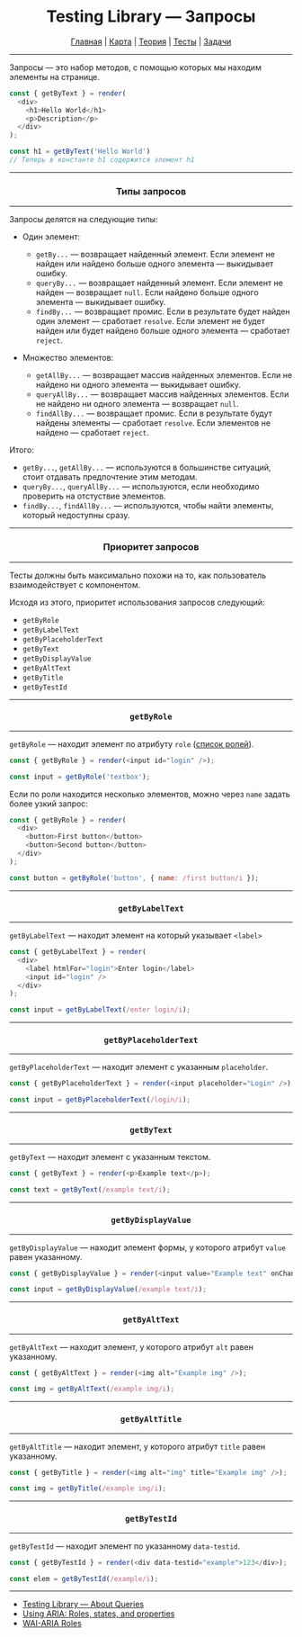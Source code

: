 <div align="center">

# Testing Library — Запросы

[Главная](https://github.com/dollaween/junior-roadmap/)
|
[Карта](/roadmap/README.md)
|
[Теория](/theory/README.md)
|
[Тесты](/tests/README.md)
|
[Задачи](/tasks/README.md)

</div>

---

Запросы — это набор методов, с помощью которых мы находим элементы на странице.

```js
const { getByText } = render(
  <div>
    <h1>Hello World</h1>
    <p>Description</p>
  </div>
);

const h1 = getByText('Hello World')
// Теперь в константе h1 содержится элемент h1
```

---

<div align="center">

### Типы запросов

</div>

---

Запросы делятся на следующие типы:
- Один элемент:
  - `getBy...` — возвращает найденный элемент. Если элемент не найден или найдено больше одного элемента — выкидывает ошибку.
  - `queryBy...` — возвращает найденный элемент. Если элемент не найден — возвращает `null`. Если найдено больше одного элемента — выкидывает ошибку.
  - `findBy...` — возвращает промис. Если в результате будет найден один элемент — сработает `resolve`. Если элемент не будет найден или будет найдено больше одного элемента — сработает `reject`.

- Множество элементов:
  - `getAllBy...` — возвращает массив найденных элементов. Если не найдено ни одного элемента — выкидывает ошибку.
  - `queryAllBy...` — возвращает массив найденных элементов. Если не найдено ни одного элемента — возвращает `null`.
  - `findAllBy...` — возвращает промис. Если в результате будут найдены элементы — сработает `resolve`. Если элементов не найдено — сработает `reject`.

Итого:
- `getBy...`, `getAllBy...` — используются в большинстве ситуаций, стоит отдавать предпочтение этим методам.
- `queryBy...`, `queryAllBy...` — используются, если необходимо проверить на отстуствие элементов.
- `findBy...`, `findAllBy...` — используются, чтобы найти элементы, который недоступны сразу.

---

<div align="center">

### Приоритет запросов

</div>

---

Тесты должны быть максимально похожи на то, как пользователь взаимодействует с компонентом.

Исходя из этого, приоритет использования запросов следующий:
- `getByRole`
- `getByLabelText`
- `getByPlaceholderText`
- `getByText`
- `getByDisplayValue`
- `getByAltText`
- `getByTitle`
- `getByTestId`

---

<div align="center">

### `getByRole`

</div>

---

`getByRole` — находит элемент по атрибуту `role` ([список ролей](https://developer.mozilla.org/en-US/docs/Web/Accessibility/ARIA/ARIA_Techniques#roles)).

```js
const { getByRole } = render(<input id="login" />);

const input = getByRole('textbox');
```

Если по роли находится несколько элементов, можно через `name` задать более узкий запрос:

```js
const { getByRole } = render(
  <div>
    <button>First button</button>
    <button>Second button</button>
  </div>
);

const button = getByRole('button', { name: /first button/i });
```

---

<div align="center">

### `getByLabelText`

</div>

---

`getByLabelText` — находит элемент на который указывает `<label>`

```js
const { getByLabelText } = render(
  <div>
    <label htmlFor="login">Enter login</label>
    <input id="login" />
  </div>
);

const input = getByLabelText(/enter login/i);
```

---

<div align="center">

### `getByPlaceholderText`

</div>

---

`getByPlaceholderText` — находит элемент с указанным `placeholder`.

```js
const { getByPlaceholderText } = render(<input placeholder="Login" />);

const input = getByPlaceholderText(/login/i);
```

---

<div align="center">

### `getByText`

</div>

---

`getByText` — находит элемент с указанным текстом.

```js
const { getByText } = render(<p>Example text</p>);

const text = getByText(/example text/i);
```

---

<div align="center">

### `getByDisplayValue`

</div>

---

`getByDisplayValue` — находит элемент формы, у которого атрибут `value` равен указанному.

```js
const { getByDisplayValue } = render(<input value="Example text" onChange={() => {}} />);

const input = getByDisplayValue(/example text/i);
```

---

<div align="center">

### `getByAltText`

</div>

---

`getByAltText` — находит элемент, у которого атрибут `alt` равен указанному.

```js
const { getByAltText } = render(<img alt="Example img" />);

const img = getByAltText(/example img/i);
```

---

<div align="center">

### `getByAltTitle`

</div>

---

`getByAltTitle` — находит элемент, у которого атрибут `title` равен указанному.

```js
const { getByTitle } = render(<img alt="img" title="Example img" />);

const img = getByTitle(/example img/i);
```

---

<div align="center">

### `getByTestId`

</div>

---

`getByTestId` — находит элемент по указанному `data-testid`.

```js
const { getByTestId } = render(<div data-testid="example">123</div>);

const elem = getByTestId(/example/i);
```


---

- [Testing Library — About Queries](https://testing-library.com/docs/queries/about)
- [Using ARIA: Roles, states, and properties](https://developer.mozilla.org/en-US/docs/Web/Accessibility/ARIA/ARIA_Techniques#roles)
- [WAI-ARIA Roles](https://developer.mozilla.org/en-US/docs/Web/Accessibility/ARIA/Roles)
